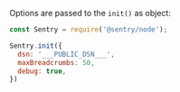 Options are passed to the `init()` as object:

```javascript
const Sentry = require('@sentry/node');

Sentry.init({
  dsn: '___PUBLIC_DSN___',
  maxBreadcrumbs: 50,
  debug: true,
})
```
